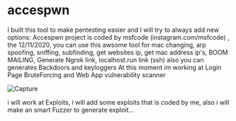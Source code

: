 # accespwn
I built this tool to make pentesting easier and I will try to always add new options:
Accespwn project is coded by msfcode (instagram.com/msfcode) , the 12/11/2020, you can use 
this awsome tool for mac changing, arp spoofing, sniffing, subfinding, get websites ip, get mac address ip's, BOOM MAILING, 
Generate Ngrok link, localhost.run link (ssh) also you can generates Backdoors and keyloggers
At this moment im working at Login Page BruteForcing and Web App vulnerability scanner

![Capture](https://user-images.githubusercontent.com/74313566/120079480-7fb98900-c0a3-11eb-8736-822a526c35fd.PNG)

i will work at Exploits, i will add some exploits that is coded by me, also i will make an smart Fuzzer to generate exploit...


